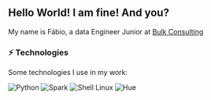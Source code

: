 <!--
**fabiodias1/fabiodias1** is a ✨ _special_ ✨ repository because its `README.md` (this file) appears on your GitHub profile.

Here are some ideas to get you started:

- 🔭 I’m currently working on ...
- 🌱 I’m currently learning ...
- 👯 I’m looking to collaborate on ...
- 🤔 I’m looking for help with ...
- 💬 Ask me about ...
- 📫 How to reach me: ...
- 😄 Pronouns: ...
- ⚡ Fun fact: ...
-->

## Hello World! I am fine! And you?

My name is Fábio, a data Engineer Junior at [Bulk Consulting](https://bulkconsulting.com.br)

### ⚡ Technologies 

Some technologies I use in my work:

![Python](https://img.shields.io/badge/-Python-1e3f5c?style=for-the-badge&logo=python&logoColor=ffdd55)
![Spark](https://img.shields.io/badge/Apache%20Spark-E25A1C.svg?style=for-the-badge&logo=Apache-Spark&logoColor=white)
![Shell Linux](https://img.shields.io/badge/Linux-FCC624.svg?style=for-the-badge&logo=Linux&logoColor=black)
![Hue](https://img.shields.io/badge/Hue-0065D3.svg?style=for-the-badge&logo=Philips-Hue&logoColor=white)

